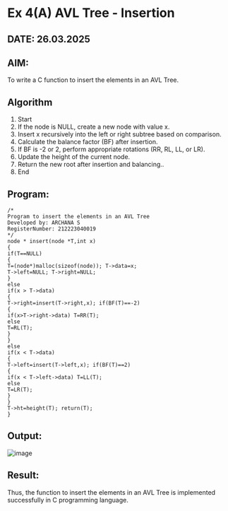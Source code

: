 # Ex 4(A) AVL Tree - Insertion
## DATE: 26.03.2025
## AIM:
To write a C function to insert the elements in an AVL Tree.

## Algorithm
1. Start
2. If the node is NULL, create a new node with value x.
3. Insert x recursively into the left or right subtree based on comparison.
4. Calculate the balance factor (BF) after insertion.
5. If BF is -2 or 2, perform appropriate rotations (RR, RL, LL, or LR).
6. Update the height of the current node.
7. Return the new root after insertion and balancing..
8. End

## Program:
```
/*
Program to insert the elements in an AVL Tree
Developed by: ARCHANA S
RegisterNumber: 212223040019
*/
node * insert(node *T,int x)
{
if(T==NULL)
{
T=(node*)malloc(sizeof(node)); T->data=x;
T->left=NULL; T->right=NULL;
}
else
if(x > T->data)
{
T->right=insert(T->right,x); if(BF(T)==-2)
{
if(x>T->right->data) T=RR(T);
else
T=RL(T);
}
}
else
if(x < T->data)
{
T->left=insert(T->left,x); if(BF(T)==2)
{
if(x < T->left->data) T=LL(T);
else
T=LR(T);
}
}
T->ht=height(T); return(T);
}
```

## Output:
![image](https://github.com/user-attachments/assets/c7472746-ca75-413c-9f56-931040d835a6)



## Result:
Thus, the function to insert the elements in an AVL Tree is implemented successfully in C programming language.
